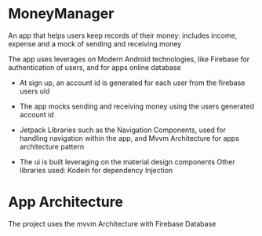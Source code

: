 # MoneyManager
An app that helps users keep records of their money: includes income, expense and a mock of sending and receiving money

The app uses leverages on Modern Android technologies, like Firebase for authentication of users, and for apps online database

* At sign up, an account id is generated for each user from the firebase users uid

* The app mocks sending and receiving money using the users generated account id


* Jetpack Libraries such as the Navigation Components, used for handling navigation within the app, and Mvvm Architecture for apps architecture pattern

* The ui is built leveraging on the material design components
Other libraries used: Kodein for dependency Injection 

# App Architecture
The project uses the mvvm Architecture with Firebase Database

